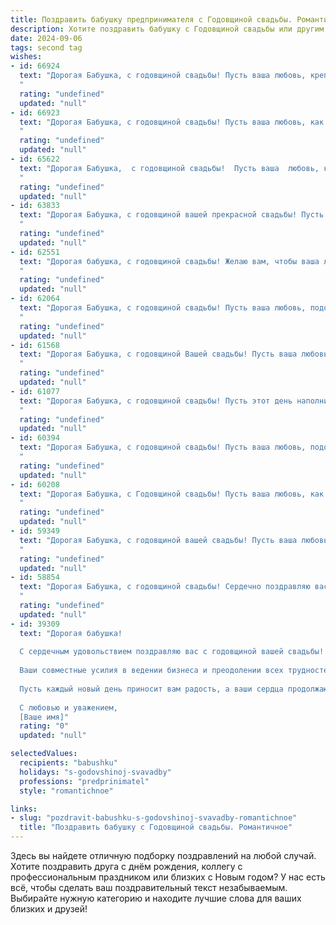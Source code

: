 ```yaml
---
title: Поздравить бабушку предпринимателя с Годовщиной свадьбы. Романтичное
description: Хотите поздравить бабушку с Годовщиной свадьбы или другим праздником? Наш ИИ создаст незабываемое поздравление, а вы обязательно выделитесь среди других.  
date: 2024-09-06
tags: second tag
wishes:
- id: 66924
  text: "Дорогая Бабушка, с годовщиной свадьбы! Пусть ваша любовь, крепкая и яркая, как ваша предпринимательская жилка, будет в вашей жизни вечным источником счастья и вдохновения.
  "
  rating: "undefined"
  updated: "null"
- id: 66923
  text: "Дорогая Бабушка, с годовщиной свадьбы! Пусть ваша любовь, как крепкое вино, с годами становится только слаще и богаче. Пусть каждый ваш день будет наполнен счастьем, теплом и  взаимной заботой.
  "
  rating: "undefined"
  updated: "null"
- id: 65622
  text: "Дорогая Бабушка,  с годовщиной свадьбы!  Пусть ваша  любовь, как ваше дело, процветает и  радует вас каждый день. Желаю, чтобы  ваши годы, полные любви и  труда,  оставались такими же яркими и  счастливыми, как ваши первые  дни  вместе.
  "
  rating: "undefined"
  updated: "null"
- id: 63833
  text: "Дорогая Бабушка, с годовщиной вашей прекрасной свадьбы! Пусть прошедшие годы стали еще одним доказательством вашей сильной любви и верности. Пусть ваше предпринимательское сердце продолжает биться в унисон, а каждый день приносит новые радости и благополучие. Желаю вам долгих лет счастья, любви и процветания!
  "
  rating: "undefined"
  updated: "null"
- id: 62551
  text: "Дорогая бабушка, с годовщиной свадьбы! Желаю вам, чтобы ваша любовь, крепкая как ваша предпринимательская хватка, продолжала расцветать с каждым годом, как прекрасный весенний сад. Пусть ваши сердца всегда будут полны радости, а глаза светятся любовью, как и в тот прекрасный день, когда вы связали свои судьбы.
  "
  rating: "undefined"
  updated: "null"
- id: 62064
  text: "Дорогая Бабушка, с годовщиной свадьбы! Пусть ваша любовь, подобно крепкому бизнесу, процветает и приносит вам бесконечное счастье. Желаю вам долгих лет в окружении любви, гармонии и процветания!
  "
  rating: "undefined"
  updated: "null"
- id: 61568
  text: "Дорогая Бабушка, с годовщиной Вашей свадьбы! Пусть ваша любовь, как вино, с годами становится только крепче и слаще. Желаю вам  нежности,  радости и благополучия, чтобы каждый день жизни был наполнен счастьем и теплом!
  "
  rating: "undefined"
  updated: "null"
- id: 61077
  text: "Дорогая Бабушка, с годовщиной свадьбы! Пусть этот день наполнится той же любовью и нежностью, что согревает ваши сердца уже столько лет. Желаю вам, чтобы каждый день был полон радости, как  цветение вашего бизнеса,  и чтобы ваша любовь, как и ваши дела, процветала!
  "
  rating: "undefined"
  updated: "null"
- id: 60394
  text: "Дорогая Бабушка, с годовщиной свадьбы! Пусть ваша любовь, подобно прекрасному цветку, расцветает с каждым годом, а ваш бизнес процветает! Желаю вам бесконечного счастья, крепкого здоровья и неиссякаемой энергии!
  "
  rating: "undefined"
  updated: "null"
- id: 60208
  text: "Дорогая Бабушка, с Годовщиной свадьбы! Пусть ваша любовь, как крепкое дерево, с годами становится только крепче и красивее. Желаю вам, чтобы ваш предпринимательский дух, который всегда вдохновлял меня, продолжал гореть ярким пламенем, а ваша душа оставалась такой же светлой и любящей!
  "
  rating: "undefined"
  updated: "null"
- id: 59349
  text: "Дорогая Бабушка, с годовщиной вашей свадьбы! Пусть ваша любовь, как крепкое вино, с годами становится всё богаче и ароматнее. Желаю вам ещё долгих лет счастья, благополучия и процветания в вашем семейном бизнесе!
  "
  rating: "undefined"
  updated: "null"
- id: 58854
  text: "Дорогая Бабушка, с годовщиной свадьбы! Сердечно поздравляю вас с этой прекрасной датой! Пусть ваша любовь, как крепкое вино, с годами становится только ценнее, а ваш дом всегда будет полон тепла и счастья!
  "
  rating: "undefined"
  updated: "null"
- id: 39309
  text: "Дорогая бабушка!
  
  С сердечным удовольствием поздравляю вас с годовщиной вашей свадьбы! В этот особенный день хочется вспомнить, как ваша любовь прожила множество моментов и испытаний, превратившись в яркий и крепкий союз двух замечательных людей.
  
  Ваши совместные усилия в ведении бизнеса и преодолении всех трудностей вдохновляют и показывают, что истинная любовь способна на всё. Вы — пример для подражания, ваша поддержка друг другу является залогом успешной жизни вместе.
  
  Пусть каждый новый день приносит вам радость, а ваши сердца продолжают биться в унисон, наполняя жизнь светом и теплом. Желаю вам здоровья, счастья и бесконечной любви!
  
  С любовью и уважением,
  [Ваше имя]"
  rating: "0"
  updated: "null"

selectedValues:
  recipients: "babushku"
  holidays: "s-godovshinoj-svavadby"
  professions: "predprinimatel"
  style: "romantichnoe"

links:
- slug: "pozdravit-babushku-s-godovshinoj-svavadby-romantichnoe"
  title: "Поздравить бабушку с Годовщиной свадьбы. Романтичное"
---
```


Здесь вы найдете отличную подборку поздравлений на любой случай. 
Хотите поздравить друга с днём рождения, коллегу с профессиональным праздником или близких с Новым годом? У нас есть всё, чтобы сделать ваш поздравительный текст незабываемым. Выбирайте нужную категорию и находите лучшие слова для ваших близких и друзей!
